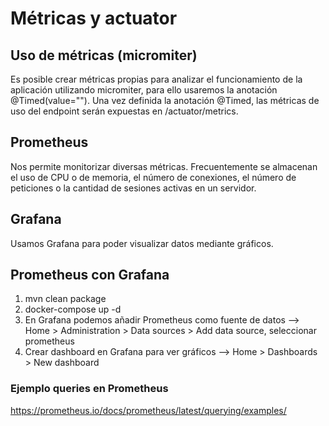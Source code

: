 # Métricas y actuator

## Uso de métricas (micromiter)
Es posible crear métricas propias para analizar el funcionamiento de la aplicación utilizando micromiter, para ello usaremos la anotación @Timed(value=""). Una vez definida la anotación @Timed, las métricas de uso del endpoint serán expuestas en /actuator/metrics.

## Prometheus
Nos permite monitorizar diversas métricas. Frecuentemente se almacenan el uso de CPU o de memoria, el número de conexiones, el número de peticiones o la cantidad de sesiones activas en un servidor. 

## Grafana
Usamos Grafana para poder visualizar datos mediante gráficos.

## Prometheus con Grafana

1. mvn clean package
2. docker-compose up -d
3. En Grafana podemos añadir Prometheus como fuente de datos --> Home > Administration > Data sources > Add data source, seleccionar prometheus
4. Crear dashboard en Grafana para ver gráficos --> Home > Dashboards > New dashboard

### Ejemplo queries en Prometheus
https://prometheus.io/docs/prometheus/latest/querying/examples/



